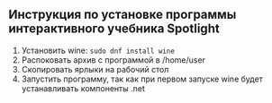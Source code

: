 ## Инструкция по установке программы интерактивного учебника Spotlight

1. Установить wine: ```sudo dnf install wine```
2. Распоковать архив с программой в /home/user
3. Скопировать ярлыки на рабочий стол
4. Запустить программу, так как при первом запуске wine будет устанавливать компоненты .net




